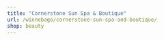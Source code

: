 ```yaml
---
title: "Cornerstone Sun Spa & Boutique"
url: /winnebago/cornerstone-sun-spa-and-boutique/
shop: beauty
---
```

